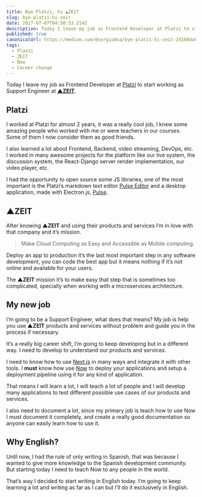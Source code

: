 ```yaml
---
title: Bye Platzi, hi ▲ZEIT
slug: bye-platzi-hi-zeit
date: 2017-07-07T04:50:53.214Z
description: Today I leave my job as Frontend Developer at Platzi to start working as Support Engineer at ▲ZEIT.
published: true
canonicalUrl: https://medium.com/@sergiodxa/bye-platzi-hi-zeit-2d1604a0b7b7
tags:
  - Platzi
  - ZEIT
  - Now
  - Career change
---
```


Today I leave my job as Frontend Developer at [Platzi](https://platzi.com/) to start working as Support Engineer at [**▲ZEIT**](https://zeit.co/).

## Platzi

I worked at Platzi for almost 2 years, it was a really cool job, I knew some amazing people who worked with me or were teachers in our courses. Some of them I now consider them as good friends.

I also learned a lot about Frontend, Backend, video streaming, DevOps, etc. I worked in many awesome projects for the platform like our live system, the discussion system, the React-Django server render implementation, our video player, etc.

I had the opportunity to open source some JS libraries, one of the most important is the Platzi’s markdown text editor [Pulse Editor](https://github.com/PlatziDev/pulse-editor) and a desktop application, made with Electron.js, [Pulse](https://github.com/PlatziDev/pulse).

## ▲ZEIT

After knowing **▲ZEIT** and using their products and services I’m in love with that company and it’s mission.

> Make Cloud Computing as Easy and Accessible as Mobile computing.

Deploy an app to production it’s the last most important step in any software development, you can code the best app but it means nothing if it’s not online and available for your users.

The **▲ZEIT** mission it’s to make easy that step that is sometimes too complicated, specially when working with a microservices architecture.

## My new job

I’m going to be a Support Engineer, what does that means? My job is help you use **▲ZEIT** products and services without problem and guide you in the process if necessary.

It’s a really big career shift, I’m going to keep developing but in a different way. I need to develop to understand our products and services.

I need to know how to use [Next.js](https://github.com/zeit/next.js) in many ways and integrate it with other tools. I **must** know how use [Now](https://zeit.co/now) to deploy your applications and setup a deployment pipeline using it for any kind of application.

That means I will learn a lot, I will teach a lot of people and I will develop many applications to test different possible use cases of our products and services.

I also need to document a lot, since my primary job is teach how to use Now I must document it completely, and create a really good documentation so anyone can easily learn how to use it.

## Why English?

Until now, I had the rule of only writing in Spanish, that was because I wanted to give more knowledge to the Spanish development community. But starting today I need to teach Now to any people in the world.

That’s way I decided to start writing in English today. I’m going to keep learning a lot and writing as far as I can but I’ll do it exclusively in English.
